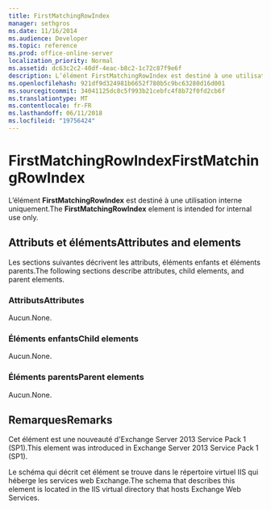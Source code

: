 ```yaml
---
title: FirstMatchingRowIndex
manager: sethgros
ms.date: 11/16/2014
ms.audience: Developer
ms.topic: reference
ms.prod: office-online-server
localization_priority: Normal
ms.assetid: dc63c2c2-40df-4eac-b8c2-1c72c87f9e6f
description: L’élément FirstMatchingRowIndex est destiné à une utilisation interne uniquement.
ms.openlocfilehash: 921df9d324981b6652f780b5c9bc63280d16d001
ms.sourcegitcommit: 34041125dc8c5f993b21cebfc4f8b72f0fd2cb6f
ms.translationtype: MT
ms.contentlocale: fr-FR
ms.lasthandoff: 06/11/2018
ms.locfileid: "19756424"
---
```

# <a name="firstmatchingrowindex"></a><span data-ttu-id="23cc1-103">FirstMatchingRowIndex</span><span class="sxs-lookup"><span data-stu-id="23cc1-103">FirstMatchingRowIndex</span></span>

<span data-ttu-id="23cc1-104">L’élément **FirstMatchingRowIndex** est destiné à une utilisation interne uniquement.</span><span class="sxs-lookup"><span data-stu-id="23cc1-104">The **FirstMatchingRowIndex** element is intended for internal use only.</span></span> 

## <a name="attributes-and-elements"></a><span data-ttu-id="23cc1-105">Attributs et éléments</span><span class="sxs-lookup"><span data-stu-id="23cc1-105">Attributes and elements</span></span>

<span data-ttu-id="23cc1-106">Les sections suivantes décrivent les attributs, éléments enfants et éléments parents.</span><span class="sxs-lookup"><span data-stu-id="23cc1-106">The following sections describe attributes, child elements, and parent elements.</span></span>
  
### <a name="attributes"></a><span data-ttu-id="23cc1-107">Attributs</span><span class="sxs-lookup"><span data-stu-id="23cc1-107">Attributes</span></span>

<span data-ttu-id="23cc1-108">Aucun.</span><span class="sxs-lookup"><span data-stu-id="23cc1-108">None.</span></span>
  
### <a name="child-elements"></a><span data-ttu-id="23cc1-109">Éléments enfants</span><span class="sxs-lookup"><span data-stu-id="23cc1-109">Child elements</span></span>

<span data-ttu-id="23cc1-110">Aucun.</span><span class="sxs-lookup"><span data-stu-id="23cc1-110">None.</span></span>
  
### <a name="parent-elements"></a><span data-ttu-id="23cc1-111">Éléments parents</span><span class="sxs-lookup"><span data-stu-id="23cc1-111">Parent elements</span></span>

<span data-ttu-id="23cc1-112">Aucun.</span><span class="sxs-lookup"><span data-stu-id="23cc1-112">None.</span></span>
  
## <a name="remarks"></a><span data-ttu-id="23cc1-113">Remarques</span><span class="sxs-lookup"><span data-stu-id="23cc1-113">Remarks</span></span>

<span data-ttu-id="23cc1-114">Cet élément est une nouveauté d'Exchange Server 2013 Service Pack 1 (SP1).</span><span class="sxs-lookup"><span data-stu-id="23cc1-114">This element was introduced in Exchange Server 2013 Service Pack 1 (SP1).</span></span>
  
<span data-ttu-id="23cc1-115">Le schéma qui décrit cet élément se trouve dans le répertoire virtuel IIS qui héberge les services web Exchange.</span><span class="sxs-lookup"><span data-stu-id="23cc1-115">The schema that describes this element is located in the IIS virtual directory that hosts Exchange Web Services.</span></span>
  

